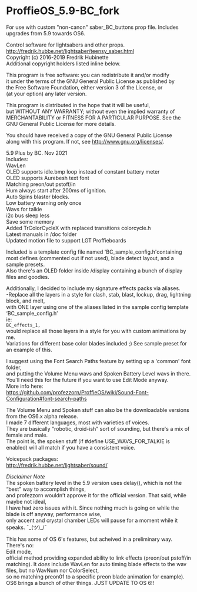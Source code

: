 # ProffieOS_5.9-BC_fork
For use with custom "non-canon" saber_BC_buttons prop file. Includes upgrades from 5.9 towards OS6.  

 Control software for lightsabers and other props.  
 http://fredrik.hubbe.net/lightsaber/teensy_saber.html  
 Copyright (c) 2016-2019 Fredrik Hubinette  
 Additional copyright holders listed inline below.  

 This program is free software: you can redistribute it and/or modify  
 it under the terms of the GNU General Public License as published by  
 the Free Software Foundation, either version 3 of the License, or  
 (at your option) any later version.  

 This program is distributed in the hope that it will be useful,  
 but WITHOUT ANY WARRANTY; without even the implied warranty of  
 MERCHANTABILITY or FITNESS FOR A PARTICULAR PURPOSE.  See the  
 GNU General Public License for more details.  

 You should have received a copy of the GNU General Public License  
 along with this program.  If not, see <http://www.gnu.org/licenses/>.  

5.9 Plus by BC. Nov 2021  
Includes:  
WavLen  
OLED supports idle.bmp loop instead of constant battery meter  
OLED supports Aurebesh text font  
Matching preon/out  pstoff/in  
Hum always start after 200ms of ignition.  
Auto Spins blaster blocks.  
Low battery warning only once  
Wavs for talkie  
i2c bus sleep less  
Save some memory  
Added TrColorCycleX with replaced transitions colorcycle.h   
Latest manuals in /doc folder  
Updated motion file to support LGT Proffieboards  

Included is a template config file named 'BC_sample_config.h'containing most defines (commented out if not used),
blade detect layout, and a sample presets.  
Also there's an OLED folder inside /display containing a bunch of display files and goodies.  

Additionally, I decided to include my signature effects packs via aliases.  
-Replace all the layers in a style for clash, stab, blast, lockup, drag, lightning block, and melt,   
with ONE layer using one of the aliases listed in the sample config template ‘BC_sample_config.h’   
ie:  
`BC_effects_1,`    
would replace all those layers in a style for you with custom animations by me.   
Variations for different base color blades included ;) See sample preset for an example of this.  

I suggest using the Font Search Paths feature by setting up a 'common' font folder,  
and putting the Volume Menu wavs and Spoken Battery Level wavs in there.  
You'll need this for the future if you want to use Edit Mode anyway.  
More info here:  
https://github.com/profezzorn/ProffieOS/wiki/Sound-Font-Configuration#font-search-paths  

The Volume Menu and Spoken stuff can also be the downloadable versions from the OS6.x alpha release.  
I made 7 different languages, most with varieties of voices.  
They are basically "robotic, droid-ish" sort of sounding, but there's a mix of female and male.   
The point is, the spoken stuff (if #define USE_WAVS_FOR_TALKIE is enabled) will all match if you have a consistent voice.  

Voicepack packages:  
http://fredrik.hubbe.net/lightsaber/sound/  

*Disclaimer Note*   
The spoken battery level in the 5.9 version uses delay(), which is not the “best” way to accomplish things,  
and profezzorn wouldn’t approve it for the official version. That said, while maybe not ideal,  
I have had zero issues with it. Since nothing much is going on while the blade is off anyway, performance wise,  
only accent and crystal chamber  LEDs will pause for a moment while it speaks.  ¯\_(ツ)_/¯  


This has some of OS 6's features, but acheived in a preliminary way.  There's no:  
Edit mode,  
official method providing expanded ability to link effects (preon/out  pstoff/in matching).
It *does* include WavLen for auto timing blade effects to the wav files, but no WavNum nor ColorSelect,  
so no matching preon01 to a specific preon blade animation for example).  
OS6 brings a bunch of other things. JUST UPDATE TO OS 6!!
